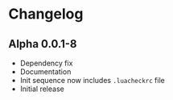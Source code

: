 # Changelog

## Alpha 0.0.1-8

- Dependency fix
- Documentation
- Init sequence now includes `.luacheckrc` file
- Initial release